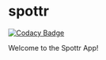 # spottr

[![Codacy Badge](https://app.codacy.com/project/badge/Grade/1a8fe714b114472b8db8b04d1d085b85)](https://www.codacy.com/gh/CPEN321-Spottr/spottr/dashboard?utm_source=github.com&amp;utm_medium=referral&amp;utm_content=CPEN321-Spottr/spottr&amp;utm_campaign=Badge_Grade)

Welcome to the Spottr App!


  
